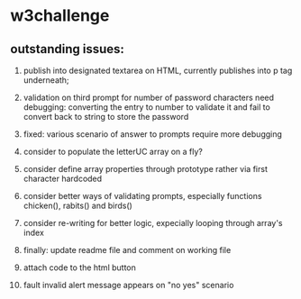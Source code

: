 # w3challenge


## outstanding issues:


1. publish into designated textarea on HTML, currently publishes into p tag underneath;

2. validation on third prompt for number of password characters need debugging: converting the entry to number to validate it and fail to convert back to string to store the password

3. fixed: various scenario of answer to prompts require more debugging

4. consider to populate the letterUC array on a fly?

5. consider define array properties through prototype rather via first character hardcoded

6. consider better ways of validating prompts, especially functions chicken(), rabits() and birds()

7. consider re-writing for better logic, expecially looping through array's index

8. finally: update readme file and comment on working file

9. attach code to the html button

10. fault invalid alert message appears on "no yes" scenario


